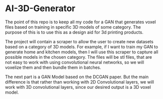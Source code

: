 # AI-3D-Generator
The point of this repo is to keep all my code for a GAN that generates voxel files based on training in specific 3D models of some category. The purpose of this is to use this as a design aid for 3d printing products.

The project will contain a scraper to allow the user to create new datasets based on a category of 3D models. For example, if I want to train my GAN to generate home and kitchen models, then I will use this scraper to capture all possible models in the chosen category. The files will be stl files, that are not easy to work with using convolutional neural networks, so we will voxelize them and then bundle them in batches.

The next part is a GAN Model based on the DCGAN paper. But the main difference is that rather than working with 2D Convolutional layers, we will work with 3D convolutional layers, since our desired output is a 3D voxel model.
